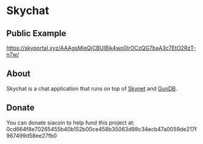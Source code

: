# Skychat

## Public Example

https://skyportal.xyz/AAAgsMieQjCBUIBjk4wo0IrOCzQG7baA3c7EtO2RzT-n7w/

## About

Skychat is a chat application that runs on top of [Skynet](https://github.com/NebulousLabs/skynet-webportal) and [GunDB](https://gun.eco/).

## Donate 
You can donate siacoin to help fund this project at: 0cd664f8e70265455b40b152b00ce458b35063d98c34ecb47a0059de217f967499d58ee27fb0
